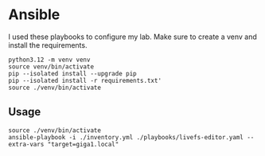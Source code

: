 # Ansible

I used these playbooks to configure my lab.  Make sure to create a venv and install the requirements.

```shell
python3.12 -m venv venv 
source venv/bin/activate
pip --isolated install --upgrade pip
pip --isolated install -r requirements.txt'
source ./venv/bin/activate
```


## Usage

```shell
source ./venv/bin/activate
ansible-playbook -i ./inventory.yml ./playbooks/livefs-editor.yaml --extra-vars "target=giga1.local"
```